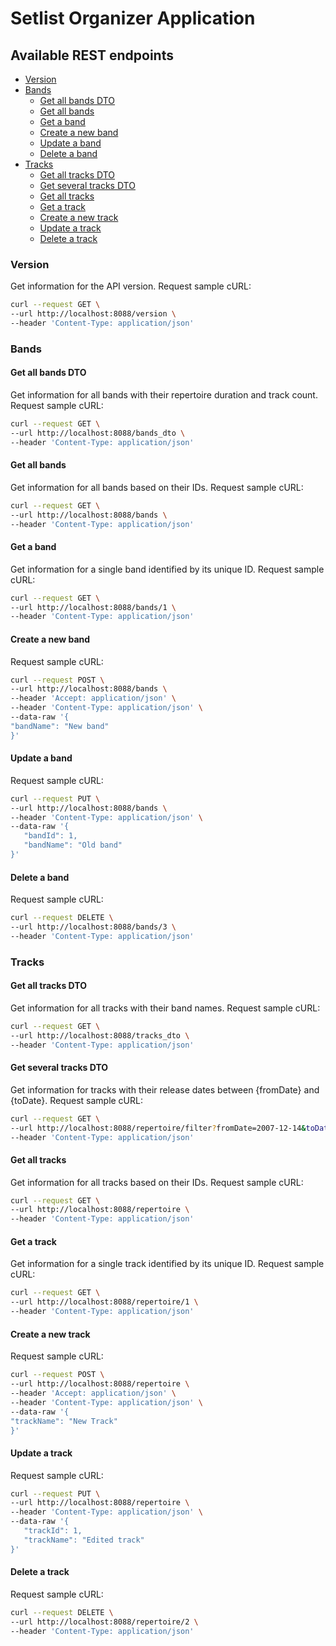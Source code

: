 # Setlist Organizer Application 

## Available REST endpoints

- [Version](#version)
- [Bands](#bands)
    * [Get all bands DTO](#get-all-bands-dto)
    * [Get all bands](#get-all-bands)
    * [Get a band](#get-a-band)
    * [Create a new band](#create-a-new-band)
    * [Update a band](#update-a-band)
    * [Delete a band](#delete-a-band)
- [Tracks](#tracks)
    * [Get all tracks DTO](#get-all-tracks-dto)
    * [Get several tracks DTO](#get-several-tracks-dto)
    * [Get all tracks](#get-all-tracks)
    * [Get a track](#get-a-track)
    * [Create a new track](#create-a-new-track)
    * [Update a track](#update-a-track)
    * [Delete a track](#delete-a-track)

### Version
Get information for the API version. 
Request sample cURL:
```bash
curl --request GET \
--url http://localhost:8088/version \
--header 'Content-Type: application/json'
```
### Bands

#### Get all bands DTO

Get information for all bands with their repertoire duration and track count.
Request sample cURL:
```bash
curl --request GET \
--url http://localhost:8088/bands_dto \
--header 'Content-Type: application/json'
```

#### Get all bands

Get information for all bands based on their IDs.
Request sample cURL:
```bash
curl --request GET \
--url http://localhost:8088/bands \
--header 'Content-Type: application/json'
```

#### Get a band

Get information for a single band identified by its unique ID.
Request sample cURL:
```bash
curl --request GET \
--url http://localhost:8088/bands/1 \
--header 'Content-Type: application/json'
```

#### Create a new band

Request sample cURL:
```bash
curl --request POST \
--url http://localhost:8088/bands \
--header 'Accept: application/json' \
--header 'Content-Type: application/json' \
--data-raw '{
"bandName": "New band"
}'
```
#### Update a band

Request sample cURL:
```bash
curl --request PUT \
--url http://localhost:8088/bands \
--header 'Content-Type: application/json' \
--data-raw '{
   "bandId": 1,
   "bandName": "Old band"
}'
```

#### Delete a band

Request sample cURL:
```bash
curl --request DELETE \
--url http://localhost:8088/bands/3 \
--header 'Content-Type: application/json'
```

### Tracks

#### Get all tracks DTO

Get information for all tracks with their band names.
Request sample cURL:
```bash
curl --request GET \
--url http://localhost:8088/tracks_dto \
--header 'Content-Type: application/json'
```

#### Get several tracks DTO

Get information for tracks with their release dates between {fromDate} and {toDate}.
Request sample cURL:
```bash
curl --request GET \
--url http://localhost:8088/repertoire/filter?fromDate=2007-12-14&toDate=2020-12-30 \
--header 'Content-Type: application/json'
```


#### Get all tracks

Get information for all tracks based on their IDs.
Request sample cURL:
```bash
curl --request GET \
--url http://localhost:8088/repertoire \
--header 'Content-Type: application/json'
```

#### Get a track

Get information for a single track identified by its unique ID.
Request sample cURL:
```bash
curl --request GET \
--url http://localhost:8088/repertoire/1 \
--header 'Content-Type: application/json'
```

#### Create a new track

Request sample cURL:
```bash
curl --request POST \
--url http://localhost:8088/repertoire \
--header 'Accept: application/json' \
--header 'Content-Type: application/json' \
--data-raw '{
"trackName": "New Track"
}'
```
#### Update a track

Request sample cURL:
```bash
curl --request PUT \
--url http://localhost:8088/repertoire \
--header 'Content-Type: application/json' \
--data-raw '{
   "trackId": 1,
   "trackName": "Edited track"
}'
```

#### Delete a track

Request sample cURL:
```bash
curl --request DELETE \
--url http://localhost:8088/repertoire/2 \
--header 'Content-Type: application/json'
```